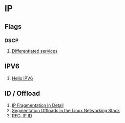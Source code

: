 # IP

## Flags

### DSCP
1. [Differentiated services](https://en.wikipedia.org/wiki/Differentiated_services)


## IPV6
1. [Hello IPV6](https://metebalci.com/blog/hello-ipv6/)


## ID / Offload
1. [IP Fragmentation in Detail](https://packetpushers.net/ip-fragmentation-in-detail/)
2. [Segmentation Offloads in the Linux Networking Stack
](https://www.kernel.org/doc/Documentation/networking/segmentation-offloads.txt)
3. [RFC: IP ID](https://datatracker.ietf.org/doc/html/rfc6864)

